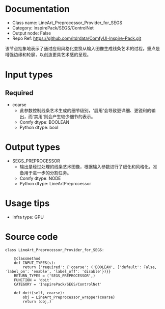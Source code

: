 # Documentation
- Class name: LineArt_Preprocessor_Provider_for_SEGS
- Category: InspirePack/SEGS/ControlNet
- Output node: False
- Repo Ref: https://github.com/ltdrdata/ComfyUI-Inspire-Pack.git

该节点抽象地表示了通过应用风格化变换从输入图像生成线条艺术的过程，重点是增强边缘和轮廓，以创造更具艺术感的呈现。

# Input types
## Required
- coarse
    - 此参数控制线条艺术生成的细节级别，'启用'会导致更详细、更锐利的输出，而'禁用'则会产生较少细节的表示。
    - Comfy dtype: BOOLEAN
    - Python dtype: bool

# Output types
- SEGS_PREPROCESSOR
    - 输出是经过处理的线条艺术图像，根据输入参数进行了细化和风格化，准备用于进一步的分割任务。
    - Comfy dtype: NODE
    - Python dtype: LineArtPreprocessor

# Usage tips
- Infra type: GPU

# Source code
```
class LineArt_Preprocessor_Provider_for_SEGS:

    @classmethod
    def INPUT_TYPES(s):
        return {'required': {'coarse': ('BOOLEAN', {'default': False, 'label_on': 'enable', 'label_off': 'disable'})}}
    RETURN_TYPES = ('SEGS_PREPROCESSOR',)
    FUNCTION = 'doit'
    CATEGORY = 'InspirePack/SEGS/ControlNet'

    def doit(self, coarse):
        obj = LineArt_Preprocessor_wrapper(coarse)
        return (obj,)
```
